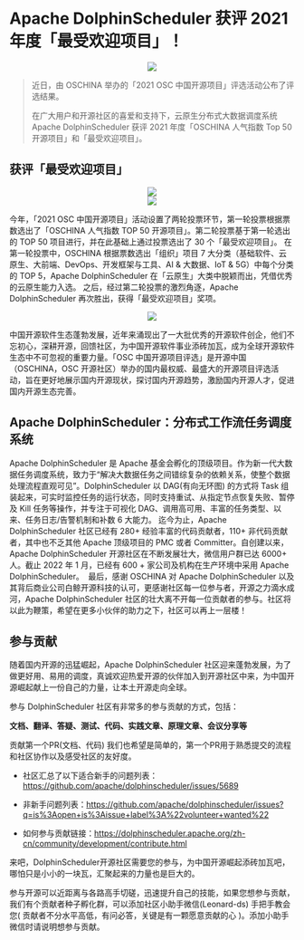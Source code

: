# Apache DolphinScheduler 获评 2021 年度「最受欢迎项目」！
<div align=center>
<img src="https://s1.imgpp.com/2022/01/07/_c449bb07189725ea562d5ba404504b8f_96119.md.jpg"/>
</div>

> 近日，由 OSCHINA 举办的「2021 OSC 中国开源项目」评选活动公布了评选结果。
> 
> 在广大用户和开源社区的喜爱和支持下，云原生分布式大数据调度系统 Apache DolphinScheduler 获评 2021 年度「OSCHINA 人气指数 Top 50 开源项目」和「最受欢迎项目」。

## 获评「最受欢迎项目」
<div align=center>
<img src="https://s1.imgpp.com/2022/01/07/1.png"/>
</div>

<div align=center>
<img src="https://s1.imgpp.com/2022/01/07/2.png"/>
</div>



今年，「2021 OSC 中国开源项目」活动设置了两轮投票环节，第一轮投票根据票数选出了「OSCHINA 人气指数 TOP 50 开源项目」。第二轮投票基于第一轮选出的 TOP 50 项目进行，并在此基础上通过投票选出了 30 个「最受欢迎项目」。
在第一轮投票中，OSCHINA 根据票数选出「组织」项目 7 大分类（基础软件、云原生、大前端、DevOps、开发框架与工具、AI & 大数据、IoT & 5G）中每个分类的 TOP 5，Apache DolphinScheduler 在「云原生」大类中脱颖而出，凭借优秀的云原生能力入选。
之后，经过第二轮投票的激烈角逐，Apache DolphinScheduler 再次胜出，获得「最受欢迎项目」奖项。

<div align=center>
<img src="https://s1.imgpp.com/2022/01/07/3-1.png"/>
</div>

中国开源软件生态蓬勃发展，近年来涌现出了一大批优秀的开源软件创企，他们不忘初心，深耕开源，回馈社区，为中国开源软件事业添砖加瓦，成为全球开源软件生态中不可忽视的重要力量。「OSC 中国开源项目评选」是开源中国（OSCHINA，OSC 开源社区）举办的国内最权威、最盛大的开源项目评选活动，旨在更好地展示国内开源现状，探讨国内开源趋势，激励国内开源人才，促进国内开源生态完善。


## Apache DolphinScheduler：分布式工作流任务调度系统

Apache DolphinScheduler 是 Apache 基金会孵化的顶级项目。作为新一代大数据任务调度系统，致力于“解决大数据任务之间错综复杂的依赖关系，使整个数据处理流程直观可见”。DolphinScheduler 以 DAG(有向无环图) 的方式将 Task 组装起来，可实时监控任务的运行状态，同时支持重试、从指定节点恢复失败、暂停及 Kill 任务等操作，并专注于可视化 DAG、调用高可用、丰富的任务类型、以来、任务日志/告警机制和补数 6 大能力。
迄今为止，Apache DolphinScheduler 社区已经有 280+ 经验丰富的代码贡献者，110+ 非代码贡献者，其中也不乏其他 Apache 顶级项目的 PMC 或者 Committer。自创建以来，Apache DolphinScheduler 开源社区在不断发展壮大，微信用户群已达 6000+ 人。截止 2022 年 1 月，已经有 600 + 家公司及机构在生产环境中采用 Apache DolphinScheduler。 
最后，感谢 OSCHINA 对 Apache DolphinScheduler 以及其背后商业公司白鲸开源科技的认可，更感谢社区每一位参与者，开源之力滴水成河，Apache DolphinScheduler 社区的壮大离不开每一位贡献者的参与。社区将以此为鞭策，希望在更多小伙伴的助力之下，社区可以再上一层楼！

## 参与贡献

随着国内开源的迅猛崛起，Apache DolphinScheduler 社区迎来蓬勃发展，为了做更好用、易用的调度，真诚欢迎热爱开源的伙伴加入到开源社区中来，为中国开源崛起献上一份自己的力量，让本土开源走向全球。

参与 DolphinScheduler 社区有非常多的参与贡献的方式，包括：

**文档、翻译、答疑、测试、代码、实践文章、原理文章、会议分享等**

贡献第一个PR(文档、代码) 我们也希望是简单的，第一个PR用于熟悉提交的流程和社区协作以及感受社区的友好度。

- 社区汇总了以下适合新手的问题列表：https://github.com/apache/dolphinscheduler/issues/5689

- 非新手问题列表：https://github.com/apache/dolphinscheduler/issues?q=is%3Aopen+is%3Aissue+label%3A%22volunteer+wanted%22

- 如何参与贡献链接：https://dolphinscheduler.apache.org/zh-cn/community/development/contribute.html

来吧，DolphinScheduler开源社区需要您的参与，为中国开源崛起添砖加瓦吧，哪怕只是小小的一块瓦，汇聚起来的力量也是巨大的。

参与开源可以近距离与各路高手切磋，迅速提升自己的技能，如果您想参与贡献，我们有个贡献者种子孵化群，可以添加社区小助手微信(Leonard-ds) 手把手教会您( 贡献者不分水平高低，有问必答，关键是有一颗愿意贡献的心 )。添加小助手微信时请说明想参与贡献。
